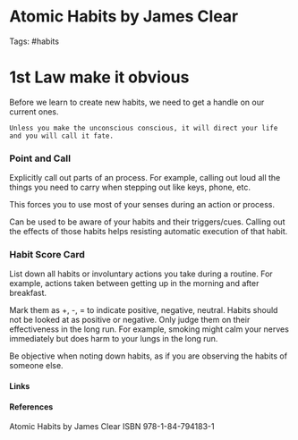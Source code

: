 # Atomic Habits by James Clear
Tags: #habits

# 1st Law make it obvious
Before we learn to create new habits, we need to get a handle on our current ones. 

```ad-quote
Unless you make the unconscious conscious, it will direct your life and you will call it fate. 
```

### **Point and Call** 
 Explicitly call out parts of an process. For example, calling out loud all the things you need to carry when stepping out like keys, phone, etc. 

This forces you to use most of your senses during an action or process. 

Can be used to be aware of your habits and their triggers/cues. Calling out the effects of those habits helps resisting automatic execution of that habit. 

### Habit Score Card 
List down all habits or involuntary actions you take during a routine. For example, actions taken between getting up in the morning and after breakfast. 

Mark them as +, -, = to indicate positive, negative, neutral. 
Habits should not be looked at as positive or negative. Only judge them on their effectiveness in the long run. For example, smoking might calm your nerves immediately but does harm to your lungs in the long run. 

Be objective when noting down habits, as if you are observing the habits of someone else. 

#### Links

#### References
Atomic Habits by James Clear ISBN 978-1-84-794183-1
